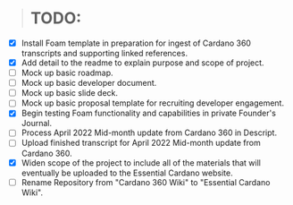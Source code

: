 > # TODO:

- [x] Install Foam template in preparation for ingest of Cardano 360 transcripts and supporting linked references.
- [x] Add detail to the readme to explain purpose and scope of project.
- [ ] Mock up basic roadmap.
- [ ] Mock up basic developer document.
- [ ] Mock up basic slide deck.
- [ ] Mock up basic proposal template for recruiting developer engagement.
- [x] Begin testing Foam functionality and capabilities in private Founder's Journal.
- [ ] Process April 2022 Mid-month update from Cardano 360 in Descript.
- [ ] Upload finished transcript for April 2022 Mid-month update from Cardano 360.
- [x] Widen scope of the project to include all of the materials that will eventually be uploaded to the Essential Cardano website.
- [ ] Rename Repository from "Cardano 360 Wiki" to "Essential Cardano Wiki".